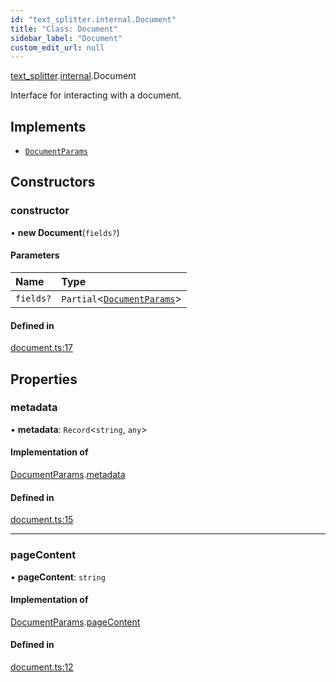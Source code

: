 ```yaml
---
id: "text_splitter.internal.Document"
title: "Class: Document"
sidebar_label: "Document"
custom_edit_url: null
---
```


[text_splitter](../modules/text_splitter.md).[internal](../modules/text_splitter.internal.md).Document

Interface for interacting with a document.

## Implements

- [`DocumentParams`](../interfaces/text_splitter.internal.DocumentParams.md)

## Constructors

### constructor

• **new Document**(`fields?`)

#### Parameters

| Name | Type |
| :------ | :------ |
| `fields?` | `Partial`<[`DocumentParams`](../interfaces/text_splitter.internal.DocumentParams.md)\> |

#### Defined in

[document.ts:17](https://github.com/hwchase17/langchainjs/blob/f0c297a/langchain/document.ts#L17)

## Properties

### metadata

• **metadata**: `Record`<`string`, `any`\>

#### Implementation of

[DocumentParams](../interfaces/text_splitter.internal.DocumentParams.md).[metadata](../interfaces/text_splitter.internal.DocumentParams.md#metadata)

#### Defined in

[document.ts:15](https://github.com/hwchase17/langchainjs/blob/f0c297a/langchain/document.ts#L15)

___

### pageContent

• **pageContent**: `string`

#### Implementation of

[DocumentParams](../interfaces/text_splitter.internal.DocumentParams.md).[pageContent](../interfaces/text_splitter.internal.DocumentParams.md#pagecontent)

#### Defined in

[document.ts:12](https://github.com/hwchase17/langchainjs/blob/f0c297a/langchain/document.ts#L12)
